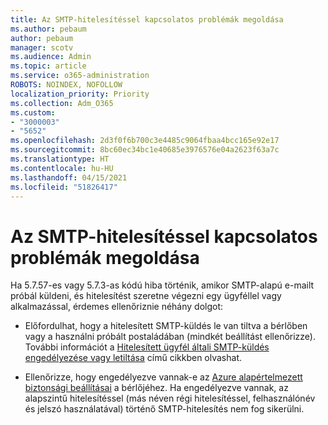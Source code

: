 ```yaml
---
title: Az SMTP-hitelesítéssel kapcsolatos problémák megoldása
ms.author: pebaum
author: pebaum
manager: scotv
ms.audience: Admin
ms.topic: article
ms.service: o365-administration
ROBOTS: NOINDEX, NOFOLLOW
localization_priority: Priority
ms.collection: Adm_O365
ms.custom:
- "3000003"
- "5652"
ms.openlocfilehash: 2d3f0f6b700c3e4485c9064fbaa4bcc165e92e17
ms.sourcegitcommit: 8bc60ec34bc1e40685e3976576e04a2623f63a7c
ms.translationtype: HT
ms.contentlocale: hu-HU
ms.lasthandoff: 04/15/2021
ms.locfileid: "51826417"
---
```

# <a name="solving-smtp-authentication-issues"></a>Az SMTP-hitelesítéssel kapcsolatos problémák megoldása

Ha 5.7.57-es vagy 5.7.3-as kódú hiba történik, amikor SMTP-alapú e-mailt próbál küldeni, és hitelesítést szeretne végezni egy ügyféllel vagy alkalmazással, érdemes ellenőriznie néhány dolgot:

- Előfordulhat, hogy a hitelesített SMTP-küldés le van tiltva a bérlőben vagy a használni próbált postaládában (mindkét beállítást ellenőrizze). További információt a [Hitelesített ügyfél általi SMTP-küldés engedélyezése vagy letiltása](https://docs.microsoft.com/exchange/clients-and-mobile-in-exchange-online/authenticated-client-smtp-submission) című cikkben olvashat.

- Ellenőrizze, hogy engedélyezve vannak-e az [Azure alapértelmezett biztonsági beállításai](https://docs.microsoft.com/azure/active-directory/fundamentals/concept-fundamentals-security-defaults) a bérlőjéhez. Ha engedélyezve vannak, az alapszintű hitelesítéssel (más néven régi hitelesítéssel, felhasználónév és jelszó használatával) történő SMTP-hitelesítés nem fog sikerülni.
